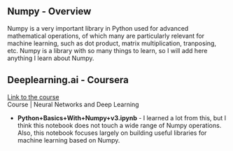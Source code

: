 ## Numpy - Overview
Numpy is a very important library in Python used for advanced mathematical operations, of which many are particularly relevant for machine learning, such as dot product, matrix multiplication, tranposing, etc. Numpy is a library with so many things to learn, so I will add here anything I learn about Numpy. 

## Deeplearning.ai - Coursera
[Link to the course](https://www.coursera.org/learn/neural-networks-deep-learning)  
Course | Neural Networks and Deep Learning

* **Python+Basics+With+Numpy+v3.ipynb** - I learned a lot from this, but I think this notebook does not touch a wide range of Numpy operations. Also, this notebook focuses largely on building useful libraries for machine learning based on Numpy. 
